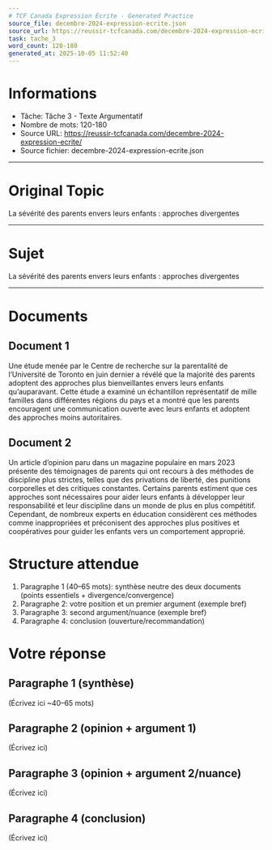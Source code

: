```yaml
---
# TCF Canada Expression Écrite - Generated Practice
source_file: decembre-2024-expression-ecrite.json
source_url: https://reussir-tcfcanada.com/decembre-2024-expression-ecrite/
task: tache_3
word_count: 120-180
generated_at: 2025-10-05 11:52:40
---
```


# Informations
- Tâche: Tâche 3 - Texte Argumentatif
- Nombre de mots: 120-180
- Source URL: https://reussir-tcfcanada.com/decembre-2024-expression-ecrite/
- Source fichier: decembre-2024-expression-ecrite.json

---

# Original Topic
La sévérité des parents envers leurs enfants : approches divergentes

---

# Sujet
La sévérité des parents envers leurs enfants : approches divergentes

---
# Documents
## Document 1
Une étude menée par le Centre de recherche sur la parentalité de l’Université de Toronto en juin dernier a révélé que la majorité des parents adoptent des approches plus bienveillantes envers leurs enfants qu’auparavant. Cette étude a examiné un échantillon représentatif de mille familles dans différentes régions du pays et a montré que les parents encouragent une communication ouverte avec leurs enfants et adoptent des approches moins autoritaires.

## Document 2
Un article d’opinion paru dans un magazine populaire en mars 2023 présente des témoignages de parents qui ont recours à des méthodes de discipline plus strictes, telles que des privations de liberté, des punitions corporelles et des critiques constantes. Certains parents estiment que ces approches sont nécessaires pour aider leurs enfants à développer leur responsabilité et leur discipline dans un monde de plus en plus compétitif. Cependant, de nombreux experts en éducation considèrent ces méthodes comme inappropriées et préconisent des approches plus positives et coopératives pour guider les enfants vers un comportement approprié.

# Structure attendue
1) Paragraphe 1 (40–65 mots): synthèse neutre des deux documents (points essentiels + divergence/convergence)
2) Paragraphe 2: votre position et un premier argument (exemple bref)
3) Paragraphe 3: second argument/nuance (exemple bref)
4) Paragraphe 4: conclusion (ouverture/recommandation)

# Votre réponse
## Paragraphe 1 (synthèse)
(Écrivez ici ~40–65 mots)

## Paragraphe 2 (opinion + argument 1)
(Écrivez ici)

## Paragraphe 3 (opinion + argument 2/nuance)
(Écrivez ici)

## Paragraphe 4 (conclusion)
(Écrivez ici)
